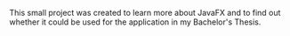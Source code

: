 This small project was created to learn more about JavaFX and to find out whether it could be used for the application in my Bachelor's Thesis.
